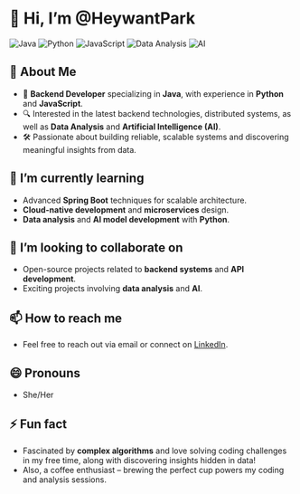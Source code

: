 # 👋 Hi, I’m @HeywantPark

![Java](https://img.shields.io/badge/Java-%23ED8B00.svg?style=for-the-badge&logo=java&logoColor=white)
![Python](https://img.shields.io/badge/Python-3670A0?style=for-the-badge&logo=python&logoColor=ffdd54)
![JavaScript](https://img.shields.io/badge/JavaScript-%23F7DF1E.svg?style=for-the-badge&logo=javascript&logoColor=black)
![Data Analysis](https://img.shields.io/badge/Data%20Analysis-ff69b4?style=for-the-badge)
![AI](https://img.shields.io/badge/Artificial%20Intelligence-0071C5?style=for-the-badge)

## 👀 About Me
- 🎯 **Backend Developer** specializing in **Java**, with experience in **Python** and **JavaScript**.
- 🔍 Interested in the latest backend technologies, distributed systems, as well as **Data Analysis** and **Artificial Intelligence (AI)**.
- 🛠 Passionate about building reliable, scalable systems and discovering meaningful insights from data.

## 🌱 I’m currently learning
- Advanced **Spring Boot** techniques for scalable architecture.
- **Cloud-native development** and **microservices** design.
- **Data analysis** and **AI model development** with **Python**.

## 💞️ I’m looking to collaborate on
- Open-source projects related to **backend systems** and **API development**.
- Exciting projects involving **data analysis** and **AI**.

## 📫 How to reach me
- Feel free to reach out via email or connect on [LinkedIn](https://www.linkedin.com).

## 😄 Pronouns
- She/Her

## ⚡ Fun fact
- Fascinated by **complex algorithms** and love solving coding challenges in my free time, along with discovering insights hidden in data!
- Also, a coffee enthusiast – brewing the perfect cup powers my coding and analysis sessions.

<!---
HeywantPark/HeywantPark is a ✨ special ✨ repository because its `README.md` (this file) appears on your GitHub profile.
--->
